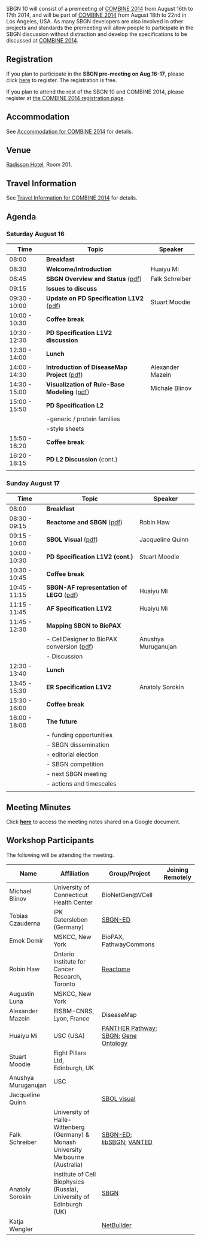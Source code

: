SBGN 10 will consist of a premeeting of [COMBINE 2014](http://co.mbine.org/events/COMBINE_2014) from August 16th to 17th 2014, and will be part of [COMBINE 2014](http://co.mbine.org/events/COMBINE_2014) from August 18th to 22nd in Los Angeles, USA. As many SBGN developers are also involved in other projects and standards the premeeting will allow people to participate in the SBGN discussion without distraction and develop the specifications to be discussed at [COMBINE 2014](http://co.mbine.org/events/COMBINE_2014).

Registration
------------

If you plan to participate in the **SBGN pre-meeting on Aug.16-17**, please click [here](https://www.surveymonkey.com/s/SBGN10registration) to register. The registration is free.

If you plan to attend the rest of the SBGN 10 and COMBINE 2014, please register at [the COMBINE 2014 registration page](http://co.mbine.org/events/COMBINE_2014#Registration).

Accommodation
-------------

See [Accommodation for COMBINE 2014](http://co.mbine.org/events/COMBINE_2014#Accommodation) for details.

Venue
-----

[Radisson Hotel](http://www.radisson.com/los-angeles-hotel-ca-90007/cafiguer?gclid=CIj59Y_48bsCFU9afgode18Aig&s_cid=se.ggl.rad_cmp58/), Room 201.

Travel Information
------------------

See [Travel Information for COMBINE 2014](http://co.mbine.org/events/COMBINE_2014#Travel_Information) for details.

Agenda
------

### Saturday August 16

| Time                        | Topic                                                                                            | Speaker          |
|-----------------------------|--------------------------------------------------------------------------------------------------|------------------|
| 08:00                       | **Breakfast**                                                                                    |                  |
| 08:30                       | **Welcome/Introduction**                                                                         | Huaiyu Mi        |
| 08:45                       | **SBGN Overview and Status** ([pdf](https://github.com/sbgn/wiki-files/raw/master/sbgn-10/SBGN_overview.pdf))                   | Falk Schreiber   |
| 09:15                       | **Issues to discuss**                                                                            |                  |
| 09:30 - 10:00               | **Update on PD Specification L1V2** ([pdf](https://github.com/sbgn/wiki-files/raw/master/sbgn-10/PD_update.pdf))         | Stuart Moodie    |
| 10:00 - 10:30               | **Coffee break**                                                                                 |                  |
| 10:30 - 12:30               | **PD Specification L1V2 discussion**                                                             |                  |
| 12:30 - 14:00               | **Lunch**                                                                                        |                  |
| 14:00 - 14:30               | **Introduction of DiseaseMap Project** ([pdf](https://github.com/sbgn/wiki-files/raw/master/sbgn-10/DiseaseMap.pdf)) | Alexander Mazein |
| 14:30 - 15:00               | **Visualization of Rule-Base Modeling** ([pdf](https://github.com/sbgn/wiki-files/raw/master/sbgn-10/Visualization_of_Rule-Base_Modeling.pdf))             | Michale Blinov   |
| 15:00 - 15:50               | **PD Specification L2**                                                                          |                  |
| | -generic / protein families |                                                                                                  |
| | -style sheets               |                                                                                                  |
| 15:50 - 16:20               | **Coffee break**                                                                                 |                  |
| 16:20 - 18:15               | **PD L2 Discussion** (cont.)                                                                     |                  |
||

### Sunday August 17

| Time                                                                                                 | Topic                                                                                           | Speaker          |
|------------------------------------------------------------------------------------------------------|-------------------------------------------------------------------------------------------------|------------------|
| 08:00                                                                                                | **Breakfast**                                                                                   |                  |
| 08:30 - 09:15                                                                                        | **Reactome and SBGN** ([pdf](https://github.com/sbgn/wiki-files/raw/master/sbgn-10/Reactome.pdf))                              | Robin Haw        |
| 09:15 - 10:00                                                                                        | **SBOL Visual** ([pdf](https://github.com/sbgn/wiki-files/raw/master/sbgn-10/SBOL_Visual_Presentation.pdf))                 | Jacqueline Quinn |
| 10:00 - 10:30                                                                                        | **PD Specification L1V2 (cont.)**                                                               | Stuart Moodie    |
| 10:30 - 10:45                                                                                        | **Coffee break**                                                                                |                  |
| 10:45 - 11:15                                                                                        | **SBGN-AF representation of LEGO** ([pdf](https://github.com/sbgn/wiki-files/raw/master/sbgn-10/LEGO_presentation.pdf)) | Huaiyu Mi        |
| 11:15 - 11:45                                                                                        | **AF Specification L1V2**                                                                       | Huaiyu Mi        |
| 11:45 - 12:30                                                                                        | **Mapping SBGN to BioPAX**                                                                      |                  |
| | - CellDesigner to BioPAX conversion ([pdf](https://github.com/sbgn/wiki-files/raw/master/sbgn-10/CellDesigner_to_BioPAX_conversion.pdf)) | Anushya Muruganujan                                                                             |
| | - Discussion                                                                                         |                                                                                                 |
| 12:30 - 13:40                                                                                        | **Lunch**                                                                                       |                  |
| 13:45 - 15:30                                                                                        | **ER Specification L1V2**                     | Anatoly Sorokin  |
| 15:30 - 16:00                                                                                        | **Coffee break**                                                                                |                  |
| 16:00 - 18:00                                                                                        | **The future**                                                                                  |                  |
| | - funding opportunities                                                                              |                                                                                                 |
| | - SBGN dissemination                                                                                 |                                                                                                 |
| | - editorial election                                                                                 |                                                                                                 |
| | - SBGN competition                                                                                   |                                                                                                 |
| | - next SBGN meeting                                                                                  |                                                                                                 |
| | - actions and timescales                                                                             |                                                                                                 |
||

Meeting Minutes
---------------

Click [**here**](https://docs.google.com/document/d/17lo9kuO6chosyCPxoLBJUbXs1I2NuumdZUJ35cGPJUc/edit?usp=sharing) to access the meeting notes shared on a Google document.

Workshop Participants
---------------------

The following will be attending the meeting.

| Name                | Affiliation                                                                        | Group/Project                                                                                                           | Joining Remotely |
|---------------------|------------------------------------------------------------------------------------|-------------------------------------------------------------------------------------------------------------------------|------------------|
| Michael Blinov      | University of Connecticut Health Center                                            | BioNetGen@VCell                                                                                                         |
| Tobias Czauderna    | IPK Gatersleben (Germany)                                                          | [SBGN-ED](http://www.sbgn-ed.org)                                                                                       |                  |
| Emek Demir          | MSKCC, New York                                                                    | BioPAX, PathwayCommons                                                                                                  |
| Robin Haw           | Ontario Institute for Cancer Research, Toronto                                     | [Reactome](http://www.reactome.org)                                                                                     |
| Augustin Luna       | MSKCC, New York                                                                    |                                                                                                                         |
| Alexander Mazein    | EISBM-CNRS, Lyon, France                                                           | DiseaseMap                                                                                                              |                  |
| Huaiyu Mi           | USC (USA)                                                                          | [PANTHER Pathway](http://www.pantherdb.org); [SBGN](http://www.sbgn.org); [Gene Ontology](http://www.geneontology.org/) |                  |
| Stuart Moodie       | Eight Pillars Ltd, Edinburgh, UK                                                   |                                                                                                                         |                  |
| Anushya Muruganujan | USC                                                                                |                                                                                                                         |                  |
| Jacqueline Quinn    |                                                                                    | [SBOL visual](http://www.sbolstandard.org/visual)                                                                       |                  |
| Falk Schreiber      | University of Halle-Wittenberg (Germany) & Monash University Melbourne (Australia) | [SBGN-ED](http://www.sbgn-ed.org); [libSBGN](http://www.sbgn.org); [VANTED](http://www.vanted.org)                      |                  |
| Anatoly Sorokin     | Institute of Cell Biophysics (Russia), University of Edinburgh (UK)                | [SBGN](http://www.sbgn.org)                                                                                             |                  |
| Katja Wengler       |                                                                                    | [NetBuilder](http://homepages.stca.herts.ac.uk/~erdqmjs/Apostrophe.php)                                                 |                  |

